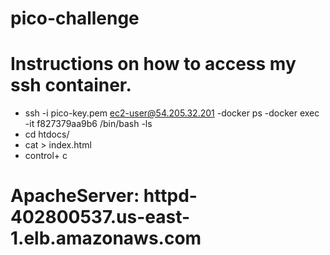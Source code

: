 # pico-challenge

# Instructions on how to access my ssh container.
- ssh -i pico-key.pem ec2-user@54.205.32.201
-docker ps
-docker exec -it f827379aa9b6   /bin/bash
-ls
- cd htdocs/
- cat > index.html
- control+ c

# ApacheServer: httpd-402800537.us-east-1.elb.amazonaws.com
